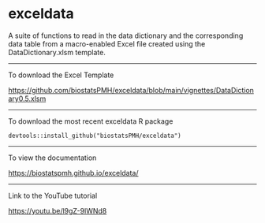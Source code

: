 # exceldata
A suite of functions to read in the data dictionary and the
corresponding data table from a macro-enabled Excel file created using
the DataDictionary.xlsm template.

---
To download the Excel Template

https://github.com/biostatsPMH/exceldata/blob/main/vignettes/DataDictionary0.5.xlsm

---
To download the most recent exceldata R package

`devtools::install_github("biostatsPMH/exceldata")`

---
To view the documentation

https://biostatspmh.github.io/exceldata/

---
Link to the YouTube tutorial

https://youtu.be/l9gZ-9lWNd8
 
